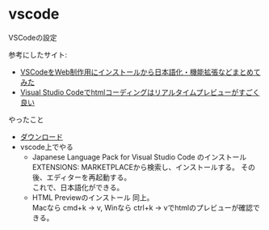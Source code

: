 # vscode
VSCodeの設定

参考にしたサイト:
- [VSCodeをWeb制作用にインストールから日本語化・機能拡張などまとめてみた](https://note.com/mc_kurita/n/n51adb0d67e54)
- [Visual Studio Codeでhtmlコーディングはリアルタイムプレビューがすごく良い](https://rui-log.com/vscode-html-cording/)

やったこと
- [ダウンロード](https://code.visualstudio.com/)
- vscode上でやる
  - Japanese Language Pack for Visual Studio Code のインストール
    EXTENSIONS: MARKETPLACEから検索し、インストールする。
    その後、エディターを再起動する。  
    これで、日本語化ができる。
  - HTML Previewのインストール
    同上。  
    Macなら cmd+k → v, Winなら ctrl+k → vでhtmlのプレビューが確認できる。
